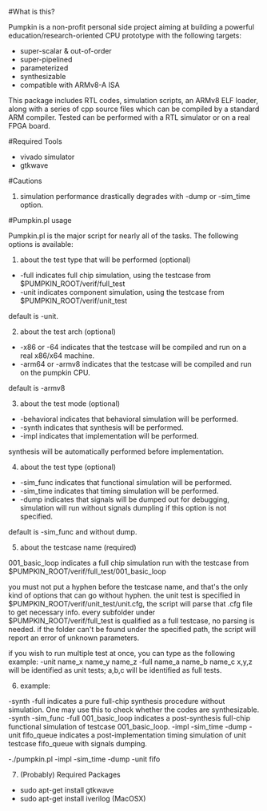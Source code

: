 #What is this?

Pumpkin is a non-profit personal side project aiming at building a powerful education/research-oriented CPU prototype with the following targets:
* super-scalar & out-of-order
* super-pipelined
* parameterized
* synthesizable
* compatible with ARMv8-A ISA

This package includes RTL codes, simulation scripts, an ARMv8 ELF loader, along with a series of cpp source files which can be compiled by a standard ARM compiler. 
Tested can be performed with a RTL simulator or on a real FPGA board. 

#Required Tools

* vivado simulator
* gtkwave

#Cautions 
    
1. simulation performance drastically degrades with -dump or -sim_time option.

#Pumpkin.pl usage

Pumpkin.pl is the major script for nearly all of the tasks. The following options is available: 

1. about the test type that will be performed (optional)
    
- -full indicates full chip simulation, using the testcase from $PUMPKIN_ROOT/verif/full_test
- -unit indicates component simulation, using the testcase from $PUMPKIN_ROOT/verif/unit_test
    
default is -unit.

2. about the test arch (optional)
- -x86 or -64 indicates that the testcase will be compiled and run on a real x86/x64 machine.
- -arm64 or -armv8 indicates that the testcase will be compiled and run on the pumpkin CPU.

default is -armv8

3. about the test mode (optional)

- -behavioral indicates that behavioral simulation will be performed.
- -synth indicates that synthesis will be performed.
- -impl indicates that implementation will be performed.

synthesis will be automatically performed before implementation.

4. about the test type (optional)

- -sim_func indicates that functional simulation will be performed.
- -sim_time indicates that timing simulation will be performed.
- -dump indicates that signals will be dumped out for debugging, simulation will run without signals dumpling if this option is not specified.

default is -sim_func and without dump.

5. about the testcase name (required)
    
001_basic_loop indicates a full chip simulation run with the testcase from $PUMPKIN_ROOT/verif/full_test/001_basic_loop
    
you must not put a hyphen before the testcase name, and that's the only kind of options that can go without hyphen.
the unit test is specified in $PUMPKIN_ROOT/verif/unit_test/unit.cfg, the script will parse that .cfg file to get necessary info.
every subfolder under $PUMPKIN_ROOT/verif/full_test is qualified as a full testcase, no parsing is needed.
if the folder can't be found under the specified path, the script will report an error of unknown parameters.
    
if you wish to run multiple test at once, you can type as the following example: -unit name_x name_y name_z -full name_a name_b name_c
x,y,z will be identified as unit tests; a,b,c will be identified as full tests.

6. example:

-synth -full indicates a pure full-chip synthesis procedure without simulation. One may use this to check whether the codes are synthesizable.
-synth -sim_func -full 001_basic_loop indicates a post-synthesis full-chip functional simulation of testcase 001_basic_loop.
-impl -sim_time -dump -unit fifo_queue indicates a post-implementation timing simulation of unit testcase fifo_queue with signals dumping.

-./pumpkin.pl -impl -sim_time -dump -unit fifo

7. (Probably) Required Packages

- sudo apt-get install gtkwave
- sudo apt-get install iverilog (MacOSX)
